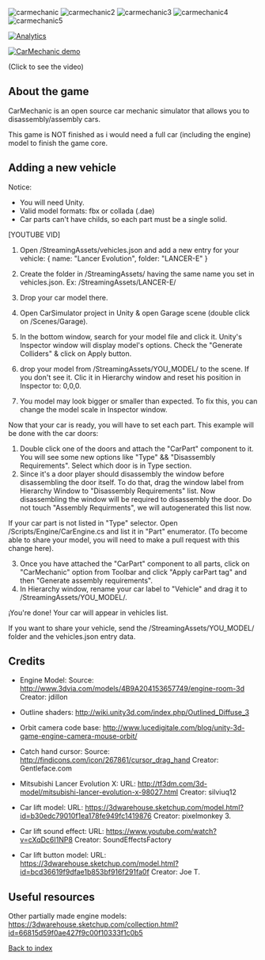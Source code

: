 ![carmechanic](https://raw.githubusercontent.com/tetreum/carmechanic/master/Screenshots/1.png)
![carmechanic2](https://raw.githubusercontent.com/tetreum/carmechanic/master/Screenshots/2.png)
![carmechanic3](https://raw.githubusercontent.com/tetreum/carmechanic/master/Screenshots/3.png)
![carmechanic4](https://raw.githubusercontent.com/tetreum/carmechanic/master/Screenshots/4.png)
![carmechanic5](https://raw.githubusercontent.com/tetreum/carmechanic/master/Screenshots/5.png)

[![Analytics](https://ga-beacon.appspot.com/UA-17476024-7/carmechanic/readme?pixel)](https://github.com/tetreum/carmechanic)

[![CarMechanic demo](http://img.youtube.com/vi/oKU090rna9A/0.jpg)](https://www.youtube.com/watch?v=oKU090rna9A "CarMechanic demo")

(Click to see the video)

## About the game

CarMechanic is an open source car mechanic simulator that allows you to disassembly/assembly cars.

This game is NOT finished as i would need a full car (including the engine) model to finish the game core.

## Adding a new vehicle

Notice:

- You will need Unity.
- Valid model formats: fbx or collada (.dae)
- Car parts can't have childs, so each part must be a single solid.

[YOUTUBE VID]

1. Open /StreamingAssets/vehicles.json and add a new entry for your vehicle:
{
 name: "Lancer Evolution",
 folder: "LANCER-E"
}

2. Create the folder in /StreamingAssets/ having the same name you set in vehicles.json. Ex: /StreamingAssets/LANCER-E/
3. Drop your car model there.
4. Open CarSimulator project in Unity & open Garage scene (double click on /Scenes/Garage).
5. In the bottom window, search for your model file and click it. Unity's Inspector window will display model's options. Check the "Generate Colliders" & click on Apply button.
6. drop your model from /StreamingAssets/YOU_MODEL/ to the scene. If you don't see it. Clic it in Hierarchy window and reset his position in Inspector to: 0,0,0.
7. You model may look bigger or smaller than expected. To fix this, you can change the model scale in Inspector window.

Now that your car is ready, you will have to set each part. This example will be done with the car doors:

1. Double click one of the doors and attach the "CarPart" component to it. You will see some new options like "Type" && "Disassembly Requirements". Select which door is in Type section.
2. Since it's a door player should disassembly the window before disassembling the door itself. To do that, drag the window label from Hierarchy Window to "Disassembly Requirements" list.
Now disassembling the window will be required to disassembly the door.
Do not touch "Assembly Requirments", we will autogenerated this list now.

If your car part is not listed in "Type" selector. Open /Scripts/Engine/CarEngine.cs and list it in "Part" enumerator. (To become able to share your model, you will need to make a pull request with this change here).

3. Once you have attached the "CarPart" component to all parts, click on "CarMechanic" option from Toolbar and click "Apply carPart tag" and then "Generate assembly requirements".
4. In Hierarchy window, rename your car label to "Vehicle" and drag it to /StreamingAssets/YOU_MODEL/.

¡You're done!
Your car will appear in vehicles list.

If you want to share your vehicle, send the /StreamingAssets/YOU_MODEL/ folder and the vehicles.json entry data.

## Credits

- Engine Model:
Source: <http://www.3dvia.com/models/4B9A204153657749/engine-room-3d>
Creator: jdillon

- Outline shaders: <http://wiki.unity3d.com/index.php/Outlined_Diffuse_3>
- Orbit camera code base: <http://www.lucedigitale.com/blog/unity-3d-game-engine-camera-mouse-orbit/>
- Catch hand cursor:
Source: <http://findicons.com/icon/267861/cursor_drag_hand>
Creator: Gentleface.com

- Mitsubishi Lancer Evolution X:
URL: <http://tf3dm.com/3d-model/mitsubishi-lancer-evolution-x-98027.html>
Creator: silviuq12

- Car lift model:
URL: <https://3dwarehouse.sketchup.com/model.html?id=b30edc79010f1ea178fe949fc1419876>
Creator: pixelmonkey 3.

- Car lift sound effect:
URL: <https://www.youtube.com/watch?v=cXqDc6I1NP8>
Creator: SoundEffectsFactory

- Car lift button model:
URL: <https://3dwarehouse.sketchup.com/model.html?id=bcd36619f9dfae1b853bf916f291fa0f>
Creator: Joe T.

## Useful resources

Other partially made engine models:
<https://3dwarehouse.sketchup.com/collection.html?id=66815d59f0ae427f9c00f10333f1c0b5>

[Back to index](#index)
